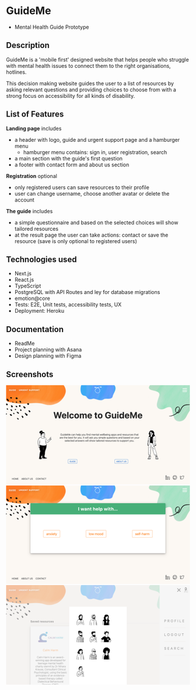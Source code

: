 # GuideMe

- Mental Health Guide Prototype

## Description

GuideMe is a 'mobile first' designed website that helps people who struggle with mental health issues to connect them to the right organisations, hotlines.

This decision making website guides the user to a list of resources by asking relevant questions and providing choices to choose from with a strong focus on accessibility for all kinds of disability.

## List of Features

**Landing page** includes

- a header with logo, guide and urgent support page and a hamburger menu
  - hamburger menu contains: sign in, user registration, search
- a main section with the guide's first question
- a footer with contact form and about us section

**Registration** optional

- only registered users can save resources to their profile
- user can change username, choose another avatar or delete the account

**The guide** includes

- a simple questionnaire and based on the selected choices will show tailored resources
- at the result page the user can take actions: contact or save the resource (save is only optional to registered users)

## Technologies used

- Next.js
- React.js
- TypeScript
- PostgreSQL with API Routes and ley for database migrations
- emotion@core
- Tests: E2E, Unit tests, accessibility tests, UX
- Deployment: Heroku

## Documentation

- ReadMe
- Project planning with Asana
- Design planning with Figma

## Screenshots

![Screenshot](./public/landingpage.png)
![Screenshot](./public/guide.png)
![Screenshot](./public/profile.png)
